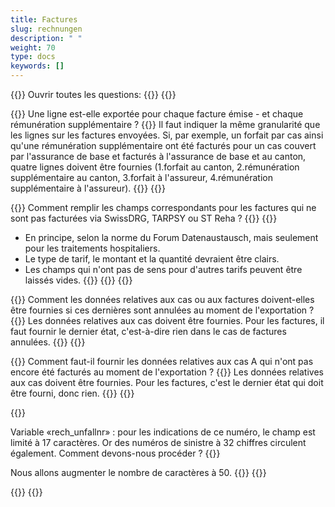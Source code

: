 ```yaml
---
title: Factures 
slug: rechnungen
description: " "
weight: 70
type: docs
keywords: []
---
```


{{<faqBlock>}}
Ouvrir toutes les questions: {{<collapsibleGroupCommand groupId="rechnungen">}}
{{<numberedList>}}

{{<listItem>}}
Une ligne est-elle exportée pour chaque facture émise - et chaque rémunération supplémentaire ?
{{<collapsibleBlock groupId="rechnungen">}}
Il faut indiquer la même granularité que les lignes sur les factures envoyées. Si, par exemple, un forfait par cas ainsi qu'une rémunération supplémentaire ont été facturés pour un cas couvert par l'assurance de base et facturés à l'assurance de base et au canton, quatre lignes doivent être fournies (1.forfait au canton, 2.rémunération supplémentaire au canton, 3.forfait à l'assureur, 4.rémunération supplémentaire à l'assureur).
{{</collapsibleBlock>}}
{{</listItem>}}

{{<listItem>}}
Comment remplir les champs correspondants pour les factures qui ne sont pas facturées via SwissDRG, TARPSY ou ST Reha ?
{{<collapsibleBlock groupId="rechnungen">}}
{{<markdown>}}
-	En principe, selon la norme du Forum Datenaustausch, mais seulement pour les traitements hospitaliers. 
-	Le type de tarif, le montant et la quantité devraient être clairs. 
-	Les champs qui n'ont pas de sens pour d'autres tarifs peuvent être laissés vides. 
{{</markdown>}}
{{</collapsibleBlock>}}
{{</listItem>}}

{{<listItem>}}
Comment les données relatives aux cas ou aux factures doivent-elles être fournies si ces dernières sont annulées au moment de l'exportation ?
{{<collapsibleBlock groupId="rechnungen">}}
Les données relatives aux cas doivent être fournies. Pour les factures, il faut fournir le dernier état, c'est-à-dire rien dans le cas de factures annulées.
{{</collapsibleBlock>}}
{{</listItem>}}

{{<listItem>}}
Comment faut-il fournir les données relatives aux cas A qui n'ont pas encore été facturés au moment de l'exportation ?
{{<collapsibleBlock groupId="rechnungen">}}
Les données relatives aux cas doivent être fournies. Pour les factures, c'est le dernier état qui doit être fourni, donc rien.
{{</collapsibleBlock>}}
{{</listItem>}}

{{<listItem>}}
<!--Variable «rech_unfallnr» : pour les indications de ce numéro, le champ est limité à 17 caractères. Or, dans des systèmes plus anciens, des numéros de sinistre à 20 chiffres circulent également. Comment devons-nous procéder ?-->
Variable «rech_unfallnr» : pour les indications de ce numéro, le champ est limité à 17 caractères. Or des numéros de sinistre à 32 chiffres circulent également. Comment devons-nous procéder ?
{{<collapsibleBlock groupId="rechnungen">}}
<!--En accord avec le Service central des tarifs médicaux LAA (SCTM), les trois premiers caractères peuvent être supprimés. Par exemple, le numéro de sinistre suivant 01.05.01.23.009999.3 serait envoyé comme numéro 05.01.23.009999.3, c'est-à-dire sans le préfixe '01.'.-->
Nous allons augmenter le nombre de caractères à 50.
{{</collapsibleBlock>}}
{{</listItem>}}

{{</numberedList>}}
{{</faqBlock>}}